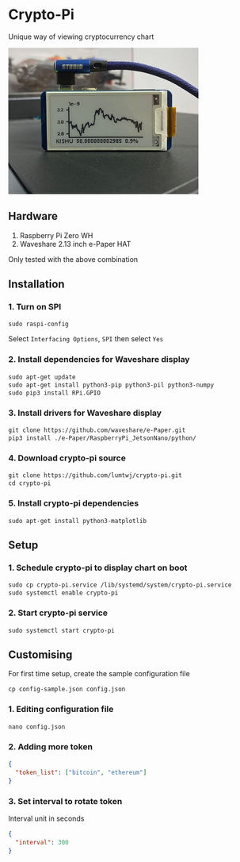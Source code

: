 # Crypto-Pi
Unique way of viewing cryptocurrency chart

![alt text](./assets/rp0wh.jpg "crypto-pi")

## Hardware
1. Raspberry Pi Zero WH
2. Waveshare 2.13 inch e-Paper HAT

Only tested with the above combination
## Installation
### 1. Turn on SPI
```commandline
sudo raspi-config
```
Select `Interfacing Options`, `SPI` then select `Yes`
### 2. Install dependencies for Waveshare display
```commandline
sudo apt-get update
sudo apt-get install python3-pip python3-pil python3-numpy
sudo pip3 install RPi.GPIO
```
### 3. Install drivers for Waveshare display
```commandline
git clone https://github.com/waveshare/e-Paper.git
pip3 install ./e-Paper/RaspberryPi_JetsonNano/python/
```
### 4. Download crypto-pi source
```commandline
git clone https://github.com/lumtwj/crypto-pi.git
cd crypto-pi
```
### 5. Install crypto-pi dependencies
```commandline
sudo apt-get install python3-matplotlib
```
## Setup
### 1. Schedule crypto-pi to display chart on boot
```commandline
sudo cp crypto-pi.service /lib/systemd/system/crypto-pi.service
sudo systemctl enable crypto-pi
```
### 2. Start crypto-pi service
```commandline
sudo systemctl start crypto-pi
```
## Customising
For first time setup, create the sample configuration file
```commandline
cp config-sample.json config.json
```

### 1. Editing configuration file
```commandline
nano config.json
```
### 2. Adding more token
```json
{
  "token_list": ["bitcoin", "ethereum"]
}
```
### 3. Set interval to rotate token
Interval unit in seconds
```json
{
  "interval": 300
}
```
